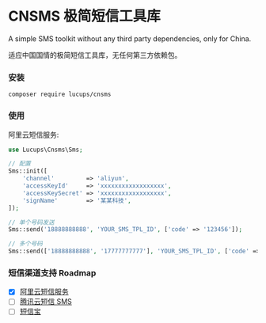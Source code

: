 # CNSMS 极简短信工具库

A simple SMS toolkit without any third party dependencies, only for China.

适应中国国情的极简短信工具库，无任何第三方依赖包。

### 安装

```shell
composer require lucups/cnsms
```

### 使用

阿里云短信服务:

```php
use Lucups\Cnsms\Sms;

// 配置
Sms::init([
    'channel'         => 'aliyun', 
    'accessKeyId'     => 'xxxxxxxxxxxxxxxxxx',
    'accessKeySecret' => 'xxxxxxxxxxxxxxxxxx',
    'signName'        => '某某科技',
]);

// 单个号码发送
Sms::send('18888888888', 'YOUR_SMS_TPL_ID', ['code' => '123456']);

// 多个号码
Sms::send(['18888888888', '17777777777'], 'YOUR_SMS_TPL_ID', ['code' => '123456']);
```

### 短信渠道支持 Roadmap

- [x] [阿里云短信服务](https://www.aliyun.com/product/sms)
- [ ] [腾讯云短信 SMS](https://cloud.tencent.com/product/sms)
- [ ] [短信宝](https://www.smsbao.com/)
